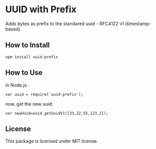 # UUID with Prefix
Adds bytes as prefix to the standared uuid - RFC4122 v1 (timestamp-based). 

How to Install 
------------
```
npm install uuid-prefix
```

How to Use
----------
in Node.js:
```
var uuid = require('uuid-prefix');
```
now, get the new uuid:

```
var newUuid=uuid.getUuidV1([33,22,55,123,2]);
```

License
-------
This package is licensed under MIT license.


